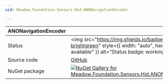 ```yaml
---
uid: Meadow.Foundation.Sensors.Hid.ANONavigationEncoder

---
```


| ANONavigationEncoder | |
|--------|--------|
| Status | <img src="https://img.shields.io/badge/Working-brightgreen" style={{ width: "auto", height: "-webkit-fill-available" }} alt="Status badge: working" /> |
| Source code | [GitHub](https://github.com/WildernessLabs/Meadow.Foundation/tree/main/Source/Meadow.Foundation.Peripherals/Sensors.Hid.ANONavigationEncoder) |
| NuGet package | <a href="https://www.nuget.org/packages/Meadow.Foundation.Sensors.Hid.ANONavigationEncoder/" target="_blank"><img src="https://img.shields.io/nuget/v/Meadow.Foundation.Sensors.Hid.ANONavigationEncoder.svg?label=Meadow.Foundation.Sensors.Hid.ANONavigationEncoder" alt="NuGet Gallery for Meadow.Foundation.Sensors.Hid.ANONavigationEncoder" /></a> |

